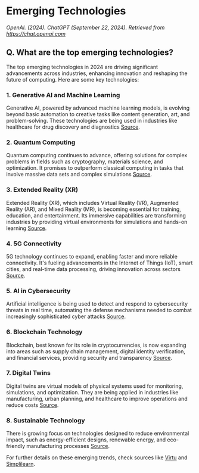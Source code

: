 # Emerging Technologies

*OpenAI. (2024). *ChatGPT* (September 22, 2024). Retrieved from https://chat.openai.com*

## Q. What are the top emerging technologies?

The top emerging technologies in 2024 are driving significant advancements across industries, enhancing innovation and reshaping the future of computing. Here are some key technologies:

### 1. **Generative AI and Machine Learning**
Generative AI, powered by advanced machine learning models, is evolving beyond basic automation to creative tasks like content generation, art, and problem-solving. These technologies are being used in industries like healthcare for drug discovery and diagnostics [Source](https://www.virtu.net/top-emerging-tech-trends-2024.html).

### 2. **Quantum Computing**
Quantum computing continues to advance, offering solutions for complex problems in fields such as cryptography, materials science, and optimization. It promises to outperform classical computing in tasks that involve massive data sets and complex simulations [Source](https://www.virtu.net/top-emerging-tech-trends-2024.html).

### 3. **Extended Reality (XR)**
Extended Reality (XR), which includes Virtual Reality (VR), Augmented Reality (AR), and Mixed Reality (MR), is becoming essential for training, education, and entertainment. Its immersive capabilities are transforming industries by providing virtual environments for simulations and hands-on learning [Source](https://www.simplilearn.com/top-technology-trends-and-jobs-article).

### 4. **5G Connectivity**
5G technology continues to expand, enabling faster and more reliable connectivity. It's fueling advancements in the Internet of Things (IoT), smart cities, and real-time data processing, driving innovation across sectors [Source](https://www.simplilearn.com/top-technology-trends-and-jobs-article).

### 5. **AI in Cybersecurity**
Artificial intelligence is being used to detect and respond to cybersecurity threats in real time, automating the defense mechanisms needed to combat increasingly sophisticated cyber attacks [Source](https://www.simplilearn.com/top-technology-trends-and-jobs-article).

### 6. **Blockchain Technology**
Blockchain, best known for its role in cryptocurrencies, is now expanding into areas such as supply chain management, digital identity verification, and financial services, providing security and transparency [Source](https://www.virtu.net/top-emerging-tech-trends-2024.html).

### 7. **Digital Twins**
Digital twins are virtual models of physical systems used for monitoring, simulations, and optimization. They are being applied in industries like manufacturing, urban planning, and healthcare to improve operations and reduce costs [Source](https://www.simplilearn.com/top-technology-trends-and-jobs-article).

### 8. **Sustainable Technology**
There is growing focus on technologies designed to reduce environmental impact, such as energy-efficient designs, renewable energy, and eco-friendly manufacturing processes [Source](https://www.virtu.net/top-emerging-tech-trends-2024.html).

For further details on these emerging trends, check sources like [Virtu](https://www.virtu.net/top-emerging-tech-trends-2024.html) and [Simplilearn](https://www.simplilearn.com/top-technology-trends-and-jobs-article).
